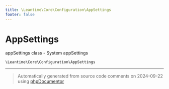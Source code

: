 ```yaml
---
title: \Leantime\Core\Configuration\AppSettings
footer: false
---
```


# AppSettings

appSettings class - System appSettings


`\Leantime\Core\Configuration\AppSettings`






---
> Automatically generated from source code comments on 2024-09-22 using [phpDocumentor](http://www.phpdoc.org/)
